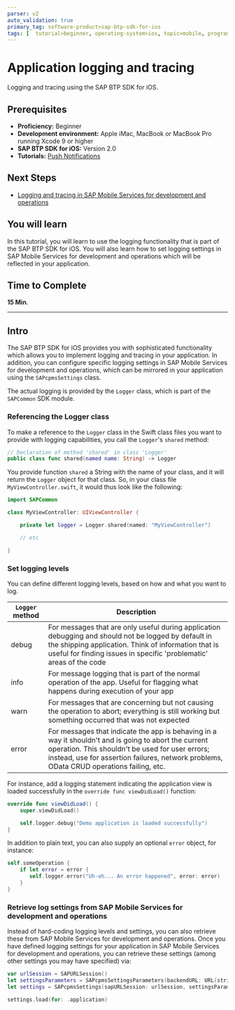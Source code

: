 ```yaml
---
parser: v2
auto_validation: true
primary_tag: software-product>sap-btp-sdk-for-ios
tags: [  tutorial>beginner, operating-system>ios, topic>mobile, programming-tool>odata, software-product>sap-business-technology-platform, software-product>sap-mobile-services ]
---
```

# Application logging and tracing
<!-- description --> Logging and tracing using the SAP BTP SDK for iOS.

## Prerequisites  
- **Proficiency:** Beginner
- **Development environment:** Apple iMac, MacBook or MacBook Pro running Xcode 9 or higher
- **SAP BTP SDK for iOS:** Version 2.0
- **Tutorials:** [Push Notifications](fiori-ios-hcpms-push-notifications)

## Next Steps
- [Logging and tracing in SAP Mobile Services for development and operations](fiori-ios-hcpms-logging)


## You will learn  
In this tutorial, you will learn to use the logging functionality that is part of the SAP BTP SDK for iOS. You will also learn how to set logging settings in SAP Mobile Services for development and operations which will be reflected in your application.
## Time to Complete
**15 Min**.

---

## Intro
The SAP BTP SDK for iOS provides you with sophisticated functionality which allows you to implement logging and tracing in your application. In addition, you can configure specific logging settings in SAP Mobile Services for development and operations, which can be mirrored in your application using the `SAPcpmsSettings` class.

The actual logging is provided by the `Logger` class, which is part of the `SAPCommon` SDK module.

### Referencing the Logger class


To make a reference to the `Logger` class in the Swift class files you want to provide with logging capabilities, you call the `Logger`'s `shared` method:

```swift
// Declaration of method 'shared' in class 'Logger'
public class func shared(named name: String) -> Logger
```

You provide function `shared` a String with the name of your class, and it will return the `Logger` object for that class. So, in your class file `MyViewController.swift`, it would thus look like the following:

```swift
import SAPCommon

class MyViewController: UIViewController {

    private let logger = Logger.shared(named: "MyViewController")

    // etc

}
```


### Set logging levels


You can define different logging levels, based on how and what you want to log.

| `Logger` method | Description |
|---|---|
| debug | For messages that are only useful during application debugging and should not be logged by default in the shipping application. Think of information that is useful for finding issues in specific 'problematic' areas of the code|
| info | For message logging that is part of the normal operation of the app. Useful for flagging what happens during execution of your app |
| warn | For messages that are concerning but not causing the operation to abort; everything is still working but something occurred that was not expected |
| error | For messages that indicate the app is behaving in a way it shouldn't and is going to abort the current operation. This shouldn't be used for user errors; instead, use for assertion failures, network problems, OData CRUD operations failing, etc. |

For instance, add a logging statement indicating the application view is loaded successfully in the `override func viewDidLoad()` function:

```swift
override func viewDidLoad() {
    super.viewDidLoad()

    self.logger.debug("Demo application is loaded successfully")
}
```

In addition to plain text, you can also supply an optional `error` object, for instance:

```swift
self.someOperation {
    if let error = error {
       self.logger.error("Uh-oh... An error happened", error: error)
    }
}
```



### Retrieve log settings from SAP Mobile Services for development and operations


Instead of hard-coding logging levels and settings, you can also retrieve these from SAP Mobile Services for development and operations. Once you have defined logging settings for your application in SAP Mobile Services for development and operations, you can retrieve these settings (among other settings you may have specified) via:

```swift
var urlSession = SAPURLSession()
let settingsParameters = SAPcpmsSettingsParameters(backendURL: URL(string: <#domain#>)!, applicationID: <#appid#>)
let settings = SAPcpmsSettings(sapURLSession: urlSession, settingsParameters: settingsParameters)

settings.load(for: .application)
```

